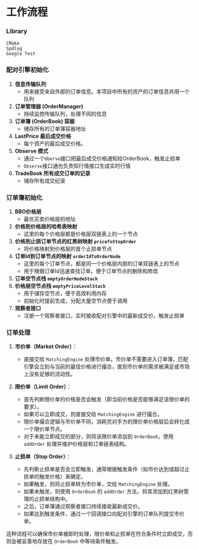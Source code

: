 # 工作流程

### Library
```
CMake
Spdlog
Google Test
```




### 配对引擎初始化

1. **信息传输队列**
   - 用来接受来自外部的订单信息。本项目中所有的资产的订单信息共用一个队列
2. **订单管理器 (OrderManager)**
   - 持续监控传输队列，处理不同的信息
3. **订单簿 (OrderBook) 容器**
   - 储存所有的订单簿容器地址
4. **LastPrice 最后成交价格**
   - 每个资产的最后成交价格。
5. **Observe 模式**
   - 通过一个`Oberve`接口把最后成交价格通知给OrderBook，触发止损单
   - `Observe`接口通也负责知行情接口生成实时行情
6. **TradeBook 所有成交订单的记录**
   - 储存所有成交纪录

### 订单簿初始化

1. **BBO价格层**
   - 最优买卖价格层的地址
2. **价格到价格层的哈希表映射**
   - 这里的每个价格层都是价格层双链表上的一个节点
3. **价格到止损订单节点的红黑树映射 `priceToStopOrder`**
   - 将价格映射到价格层的首个止损单节点
4. **订单Id到订单节点的映射 `orderIdToOrderNode`**
   - 这里的每个订单节点，都是同一个价格层内部的订单双链表上的节点
   - 用于根据订单Id迅速查找订单，便于订单节点的删除和修改
5. **订单空节点栈 `emptyOrderNodeStack`**
6. **价格层空节点栈 `emptyPriceLevelStack`**
   - 用于储存空节点，便于高效利用内存
   - 初始化时提前生成，分配大量空节点便于调用
7. **观察者接口**
   - 注册一个观察者接口，实时接收配对引擎中的最新成交价，触发止损单


### 订单处理

1. **市价单（Market Order）**：
   - 直接交给 `MatchingEngine` 处理市价单。市价单不需要进入订单簿，匹配引擎会立刻与当前的最佳价格进行撮合，直到市价单的需求被满足或市场上没有足够的流动性。

2. **限价单（Limit Order）**：
   - 首先判断限价单的价格是否会触发（即当前价格是否能够满足该限价单的要求）。
   - 如果可以立即成交，则直接交给 `MatchingEngine` 进行撮合。
   - 限价单撮合逻辑与市价单不同，消耗完对手方的限价单价格层后会转化成一个限价单节点。
   - 对于未能立即成交的部分，则将该限价单添加到 `OrderBook`，使用 `addOrder` 处理并维护价格层和订单链表结构。

3. **止损单（Stop Order）**：
   - 先判断止损单是否会立即触发，通常根据触发条件（如市价达到或超过止损单的触发价格）来确定。
   - 如果触发，则将止损单转为市价单，交给 `MatchingEngine` 处理。
   - 如果未触发，则使用 `OrderBook` 的 `addOrder` 方法，将其添加到红黑树管理的止损单结构中。
   - 之后，订单簿通过观察者接口持续接收最新成交价。
   - 如果达到触发条件，通过一个回调接口向配对引擎的订单队列提交市价单。

这种流程可以确保市价单被即时处理，限价单和止损单在符合条件时立即成交，否则会被妥善地存放在 `OrderBook` 中等待条件触发。
